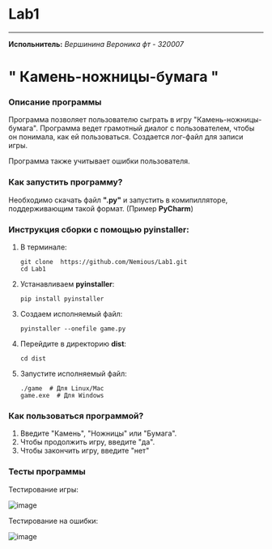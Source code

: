 # Lab1
____
__Испольнитель:__
*Вершинина Вероника фт - 320007*
# " Камень-ножницы-бумага "
### Описание программы
Программа позволяет пользователю сыграть в игру "Камень-ножницы-бумага". Программа ведет грамотный диалог с пользователем, чтобы он понимала, как ей пользоваться. Создается лог-файл для записи игры.

Программа также учитывает ошибки пользователя. 

### Как запустить программу?
Необходимо скачать файл __".py"__ и запустить в комипилляторе, поддерживающим такой формат. (Пример __PyCharm__)

### Инструкция сборки с помощью pyinstaller:
1) В терминале:

   ```
   git clone  https://github.com/Nemious/Lab1.git
   cd Lab1
   ```

3) Устанавливаем __pyinstaller__:
   
   ```
   pip install pyinstaller
   ```

4) Создаем исполняемый файл:
   
   ```
   pyinstaller --onefile game.py
   ```

6) Перейдите в директорию __dist__:
   
   ```
   cd dist
   ```

7) Запустите исполняемый файл:
   
   ```
   ./game  # Для Linux/Mac
   game.exe  # Для Windows
   ```
   

### Как пользоваться программой?
1) Введите "Камень", "Ножницы" или "Бумага".
2) Чтобы продолжить игру, введите "да".
3) Чтобы закончить игру, введите "нет"

### Тесты программы

Тестирование игры:

![image](https://github.com/user-attachments/assets/24a7b25a-bab9-40aa-8490-d5f5a357baf0)

Тестирование на ошибки:

![image](https://github.com/user-attachments/assets/5f7ecad2-2fda-457b-beb0-b8455f488a71)


